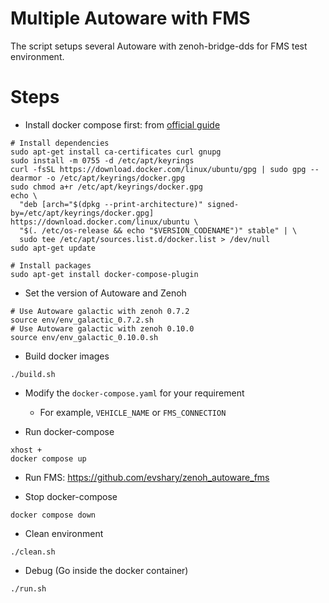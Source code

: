 # Multiple Autoware with FMS

The script setups several Autoware with zenoh-bridge-dds for FMS test environment.

# Steps

* Install docker compose first: from [official guide](https://docs.docker.com/compose/install/linux/#install-using-the-repository)

```shell
# Install dependencies
sudo apt-get install ca-certificates curl gnupg
sudo install -m 0755 -d /etc/apt/keyrings
curl -fsSL https://download.docker.com/linux/ubuntu/gpg | sudo gpg --dearmor -o /etc/apt/keyrings/docker.gpg
sudo chmod a+r /etc/apt/keyrings/docker.gpg
echo \
  "deb [arch="$(dpkg --print-architecture)" signed-by=/etc/apt/keyrings/docker.gpg] https://download.docker.com/linux/ubuntu \
  "$(. /etc/os-release && echo "$VERSION_CODENAME")" stable" | \
  sudo tee /etc/apt/sources.list.d/docker.list > /dev/null
sudo apt-get update

# Install packages
sudo apt-get install docker-compose-plugin
```

* Set the version of Autoware and Zenoh

```shell
# Use Autoware galactic with zenoh 0.7.2
source env/env_galactic_0.7.2.sh
# Use Autoware galactic with zenoh 0.10.0
source env/env_galactic_0.10.0.sh
```

* Build docker images

```shell
./build.sh
```

* Modify the `docker-compose.yaml` for your requirement
  - For example, `VEHICLE_NAME` or `FMS_CONNECTION`

* Run docker-compose

```shell
xhost +
docker compose up
```

* Run FMS: https://github.com/evshary/zenoh_autoware_fms

* Stop docker-compose

```shell
docker compose down
```

* Clean environment

```shell
./clean.sh
```

* Debug (Go inside the docker container)

```shell
./run.sh
```

